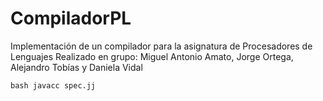 # CompiladorPL
Implementación de un compilador para la asignatura de Procesadores de Lenguajes
Realizado en grupo: Miguel Antonio Amato, Jorge Ortega, Alejandro Tobías y Daniela Vidal

    bash javacc spec.jj   
    
